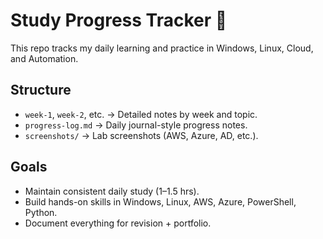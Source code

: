 # Study Progress Tracker 📘

This repo tracks my daily learning and practice in Windows, Linux, Cloud, and Automation.

## Structure
- `week-1`, `week-2`, etc. → Detailed notes by week and topic.
- `progress-log.md` → Daily journal-style progress notes.
- `screenshots/` → Lab screenshots (AWS, Azure, AD, etc.).

## Goals
- Maintain consistent daily study (1–1.5 hrs).
- Build hands-on skills in Windows, Linux, AWS, Azure, PowerShell, Python.
- Document everything for revision + portfolio.
